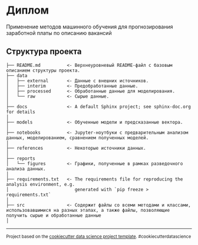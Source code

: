Диплом
==============================

Применение методов машинного обучения для прогнозирования заработной платы по описанию вакансий

Структура проекта
------------

    ├── README.md          <- Верхнеуровневый README-файл с базовым описанием структуры проекта.
    ├── data
    │   ├── external       <- Данные с внешних источников.
    │   ├── interim        <- Предобработанные данные.
    │   ├── processed      <- Обработанные данные для моделирования.
    │   └── raw            <- Сырые данные.
    │
    ├── docs               <- A default Sphinx project; see sphinx-doc.org for details
    │
    ├── models             <- Обученные модели и предсказанные вектора.
    │
    ├── notebooks          <- Jupyter-ноутбуки с предварительным анализом данных, моделированием, сравнением полученных моделей.
    │
    ├── references         <- Некоторые источники данных.
    │
    ├── reports            
    │   └── figures        <- Графики, полученные в рамках разведочного анализа данных.
    │
    ├── requirements.txt   <- The requirements file for reproducing the analysis environment, e.g.
    │                         generated with `pip freeze > requirements.txt`
    │
    ├── src                <- Содержит файлы со всеми методами и классами, использовавшимися на разных этапах, а также файлы, позволяющие получить сырые и обработанные данные
    │   


--------

<p><small>Project based on the <a target="_blank" href="https://drivendata.github.io/cookiecutter-data-science/">cookiecutter data science project template</a>. #cookiecutterdatascience</small></p>
